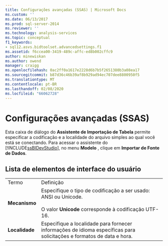 ```yaml
---
title: Configurações avançadas (SSAS) | Microsoft Docs
ms.custom: ''
ms.date: 06/13/2017
ms.prod: sql-server-2014
ms.reviewer: ''
ms.technology: analysis-services
ms.topic: conceptual
f1_keywords:
- sql12.asvs.bidtoolset.advancedsettings.f1
ms.assetid: f6ccea00-3419-489c-affc-ed8b002cffc9
author: minewiskan
ms.author: owend
manager: craigg
ms.openlocfilehash: 0ac2ff0a1617e2228d6b7b5f2651380b3a08ea17
ms.sourcegitcommit: b87d36c46b39af8b929ad94ec707dee8800950f5
ms.translationtype: MT
ms.contentlocale: pt-BR
ms.lasthandoff: 02/08/2020
ms.locfileid: "66062728"
---
```

# <a name="advanced-settings-ssas"></a>Configurações avançadas (SSAS)
  Esta caixa de diálogo do **Assistente de Importação de Tabela** permite especificar a codificação e a localidade do arquivo simples ao qual você está se conectando. Para acessar o assistente do [!INCLUDE[ssBIDevStudio](../includes/ssbidevstudio-md.md)], no menu **Modelo** , clique em **Importar de Fonte de Dados**.  
  
## <a name="uielement-list"></a>Lista de elementos de interface do usuário  
  
|||  
|-|-|  
|Termo|Definição|  
|**Mecanismo**|Especifique o tipo de codificação a ser usado: ANSI ou Unicode.<br /><br /> O valor **Unicode** corresponde à codificação UTF-16.|  
|**Localidade**|Especifique a localidade para fornecer informações de idioma específicas para solicitações e formatos de data e hora.|  
  
  
